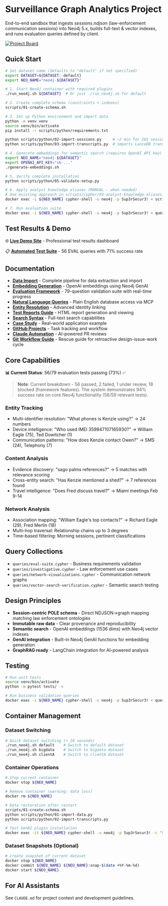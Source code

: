 # Surveillance Graph Analytics Project

End-to-end sandbox that ingests *sessions.ndjson* (law-enforcement communication sessions) into Neo4j 5.x, builds full-text & vector indexes, and runs evaluation queries defined by client.

[![Project Board](https://img.shields.io/badge/Project%20Board-Kanban-blue)](https://github.com/users/dzivkovi/projects/1)

## Quick Start

```bash
# Set dataset name (defaults to "default" if not specified)
export DATASET=${DATASET:-default}
export NEO_NAME="neo4j-${DATASET}"

# 1. Start Neo4j container with required plugins
./run_neo4j.sh ${DATASET}  # Or just ./run_neo4j.sh for default

# 2. Create complete schema (constraints + indexes)
scripts/01-create-schema.sh

# 3. Set up Python environment and import data
python -m venv venv
source venv/bin/activate
pip install -r scripts/python/requirements.txt

python scripts/python/02-import-sessions.py     # ~2 min for 265 sessions
python scripts/python/03-import-transcripts.py  # imports LanceDB transcripts

# 4. Generate embeddings for semantic search (requires OpenAI API key)
export NEO_NAME="neo4j-${DATASET}"
export OPENAI_API_KEY="sk-..."
./generate-embeddings.sh

# 5. Verify complete installation
python scripts/python/05-validate-setup.py

# 6. Apply analyst knowledge aliases (MANUAL - when needed)
# Use existing approach in scripts/cypher/03-analyst-knowledge-aliases.cypher
docker exec -i ${NEO_NAME} cypher-shell -u neo4j -p Sup3rSecur3! < scripts/cypher/03-analyst-knowledge-aliases.cypher

# 7. Run evaluation suite
docker exec -i ${NEO_NAME} cypher-shell -u neo4j -p Sup3rSecur3! < queries/eval-suite.cypher
```

## Test Results & Demo

🌐 **[Live Demo Site](https://dzivkovi.github.io/neo4j-for-surveillance-poc-3/)** - Professional test results dashboard

📋 **[Automated Test Suite](tests/README.md)** - 56 EVAL queries with 71% success rate

## Documentation

- **[Data Import](docs/import.md)** - Complete pipeline for data extraction and import
- **[Embedding Generation](docs/embedding-generation-guide.md)** - OpenAI embeddings using Neo4j GenAI
- **[Evaluation Framework](evals/README.md)** - 79-question validation suite with real-time progress
- **[Natural Language Queries](docs/mcp.md)** - Plain English database access via MCP
- **[Entity Resolution](docs/entity-resolution.md)** - Advanced identity linking
- **[Test Reports Guide](docs/pytest-reports-guide.md)** - HTML report generation and viewing
- **[Search Syntax](docs/lucene.md)** - Full-text search capabilities
- **[Case Study](docs/case-study.md)** - Real-world application example
- **[GitHub Projects](docs/kanban.md)** - Task tracking and workflow
- **[Claude Automation](docs/claude-automation.md)** - AI-powered PR reviews
- **[Git Workflow Guide](docs/git-workflow-rescue.md)** - Rescue guide for retroactive design-issue-work cycle

## Core Capabilities

**📊 Current Status**: 56/79 evaluation tests passing (73%) ✅

> **Note**: Current breakdown - 56 passed, 2 failed, 1 under review, 18 blocked (framework features). The system demonstrates 94% success rate on core Neo4j functionality (56/59 relevant tests).

### Entity Tracking
- Multi-identifier resolution: "What phones is Kenzie using?" → 24 numbers
- Device intelligence: "Who used IMEI 359847107165930?" → William Eagle (75), Ted Dowitcher (1)
- Communication patterns: "How does Kenzie contact Owen?" → SMS (24), Telephony (7)

### Content Analysis
- Evidence discovery: "sago palms references?" → 5 matches with relevance scoring
- Cross-entity search: "Has Kenzie mentioned a shed?" → 7 references found
- Travel intelligence: "Does Fred discuss travel?" → Miami meetings Feb 9-14

### Network Analysis
- Association mapping: "William Eagle's top contacts?" → Richard Eagle (29), Fred Merlin (18)
- Multi-hop traversal: Relationship chains up to 3 degrees
- Time-based filtering: Morning sessions, pertinent classifications

## Query Collections

- `queries/eval-suite.cypher` - Business requirements validation
- `queries/investigative.cypher` - Law enforcement use cases  
- `queries/network-visualizations.cypher` - Communication network graphs
- `queries/vector-search-verification.cypher` - Semantic search testing

## Design Principles

- **Session-centric POLE schema** - Direct NDJSON→graph mapping matching law enforcement ontologies
- **Immutable raw data** - Clear provenance and reproducibility
- **Semantic search** - OpenAI embeddings (1536 dims) with Neo4j vector indexes
- **GenAI integration** - Built-in Neo4j GenAI functions for embedding generation
- **GraphRAG ready** - LangChain integration for AI-powered analysis

## Testing

```bash
# Run unit tests
source venv/bin/activate
python -m pytest tests/ -v

# Run business validation queries  
docker exec -i ${NEO_NAME} cypher-shell -u neo4j -p Sup3rSecur3! < queries/eval-suite.cypher
```

## Container Management

### Dataset Switching
```bash
# Quick dataset switching (< 10 seconds)
./run_neo4j.sh default    # Switch to default dataset
./run_neo4j.sh bigdata    # Switch to bigdata dataset
./run_neo4j.sh clientA    # Switch to clientA dataset
```

### Container Operations
```bash
# Stop current container
docker stop ${NEO_NAME}

# Remove container (warning: data loss)
docker rm ${NEO_NAME}

# Data restoration after restart
scripts/01-create-schema.sh
python scripts/python/01-import-data.py
python scripts/python/02-import-transcripts.py

# Test GenAI plugin installation
docker exec -it ${NEO_NAME} cypher-shell -u neo4j -p Sup3rSecur3! -c "SHOW FUNCTIONS YIELD name WHERE name CONTAINS 'genai' RETURN name"
```

### Dataset Snapshots (Optional)
```bash
# Create snapshot of current dataset
docker stop ${NEO_NAME}
docker commit ${NEO_NAME} ${NEO_NAME}:snap-$(date +%Y-%m-%d)
docker start ${NEO_NAME}
```

## For AI Assistants

See `CLAUDE.md` for project context and development guidelines.